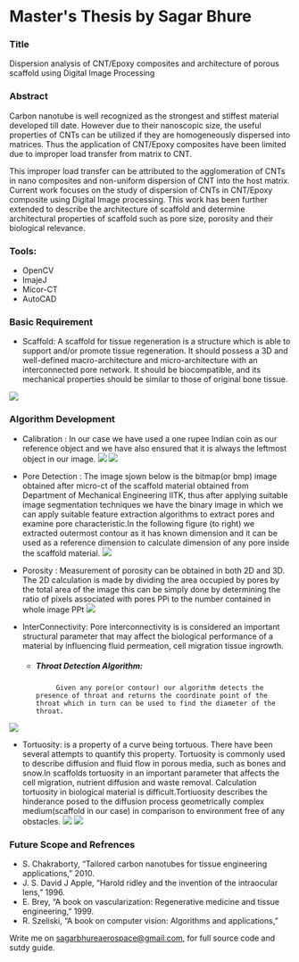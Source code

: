 # Master's Thesis by Sagar Bhure
### Title 
Dispersion analysis of CNT/Epoxy composites and architecture of porous scaffold using Digital Image Processing

### Abstract
Carbon nanotube is well recognized as the strongest and stiffest material developed till date. However due to their nanoscopic size, the useful properties of CNTs can be utilized if they are homogeneously dispersed into matrices. Thus the application of CNT/Epoxy composites have been limited due to improper load transfer from matrix to CNT.

This improper load transfer can be attributed to the agglomeration of CNTs in nano composites and non-uniform dispersion of CNT into the host matrix. Current work focuses on the study of dispersion of CNTs in CNT/Epoxy composite using Digital Image processing. This work has been further extended to describe the architecture of scaffold and determine architectural properties of scaffold such as pore size, porosity and their biological relevance.

### Tools: 
- OpenCV
- ImajeJ
- Micor-CT
- AutoCAD

### Basic Requirement
 - Scaffold: A scaffold for tissue regeneration is a structure which is able to support and/or promote tissue regeneration. It should possess a 3D and well-defined macro-architecture and micro-architecture with an interconnected pore network. It should be biocompatible, and its mechanical properties should be similar to those of original bone tissue.

 ![](https://web.stanford.edu/group/mota/education/Physics%2087N%20Final%20Projects/Group%20Gamma/bone%20repair%20with%20coral.jpg)


### Algorithm Development
- Calibration :  In our case we have used a one rupee Indian coin as our reference object and we have also ensured that it is always the leftmost object in our image.
![](add)
![](add)

- Pore Detection : The image sjown below is the bitmap(or bmp) image obtained after micro-ct of the scaffold material obtained from Department of Mechanical Engineering IITK, thus after applying suitable image segmentation techniques  we have the binary image in which we can apply suitable feature extraction algorithms to extract pores and examine pore characteristic.In the following figure (to right) we extracted outermost contour as it has known dimension and it can be used as a reference dimension to calculate dimension of any pore inside the scaffold material.
![](add)

- Porosity : Measurement of porosity can be obtained in both 2D and 3D. The 2D calculation is made by dividing the area occupied by pores by the total area of the image this can be simply done by determining the ratio of pixels associated with pores PPi to the number contained in whole image PPt
![](add)

- InterConnectivity: Pore interconnectivity is is considered an important structural parameter that may affect the biological performance of a material by influencing fluid permeation, cell migration tissue ingrowth.
  - ##### Throat Detection Algorithm: 
                 
             Given any pore(or contour) our algorithm detects the presence of throat and returns the coordinate point of the throat which in turn can be used to find the diameter of the throat. 
![](add)
- Tortuosity: is a property of a curve being tortuous. There have been several attempts to quantify this property. Tortuosity is commonly used to describe diffusion and fluid flow in porous media, such as bones and snow.In scaffolds tortuosity in an important parameter that affects the cell migration, nutrient diffusion and waste removal. Calculation tortuosity in biological material is difficult.Tortiuosity describes the hinderance posed to the diffusion process geometrically complex medium(scaffold in our case) in comparison to environment free of any obstacles.
![](add)
![](add)
### Future Scope and Refrences 
- S. Chakraborty, “Tailored carbon nanotubes for tissue engineering applications,” 2010.
- J. S. David J Apple, “Harold ridley and the invention of the intraocular lens,” 1996.
- E. Brey, “A book on vascularization: Regenerative medicine and tissue engineering,” 1999.
 - R. Szeliski, “A book on computer vision: Algorithms and applications,”

Write me on sagarbhureaerospace@gmail.com, for full source code and sutdy guide. 
